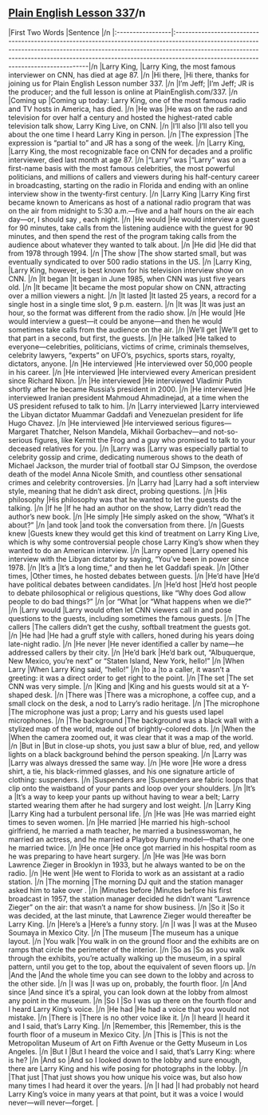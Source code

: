 ## [Plain English Lesson 337](https://PlainEnglish.com/337/)/n
|First Two Words   |Sentence                                                                                                                                                                                                                                                                                      |/n
|:-----------------|:---------------------------------------------------------------------------------------------------------------------------------------------------------------------------------------------------------------------------------------------------------------------------------------------|/n
|Larry King,       |Larry King, the most famous interviewer on CNN, has died at age 87.                                                                                                                                                                                                                           |/n
|Hi there,         |Hi there, thanks for joining us for Plain English Lesson number 337.                                                                                                                                                                                                                          |/n
|I’m Jeff;         |I’m Jeff; JR is the producer; and the full lesson is online at PlainEnglish.com/337.                                                                                                                                                                                                          |/n
|Coming up         |Coming up today: Larry King, one of the most famous radio and TV hosts in America, has died.                                                                                                                                                                                                  |/n
|He was            |He was on the radio and television for over half a century and hosted the highest-rated cable television talk show, Larry King Live, on CNN.                                                                                                                                                  |/n
|I’ll also         |I’ll also tell you about the one time I heard Larry King in person.                                                                                                                                                                                                                           |/n
|The expression    |The expression is “partial to” and JR has a song of the week.                                                                                                                                                                                                                                 |/n
|Larry King,       |Larry King, the most recognizable face on CNN for decades and a prolific interviewer, died last month at age 87.                                                                                                                                                                              |/n
|“Larry” was       |“Larry” was on a first-name basis with the most famous celebrities, the most powerful politicians, and millions of callers and viewers during his half-century career in broadcasting, starting on the radio in Florida and ending with an online interview show in the twenty-first century. |/n
|Larry King        |Larry King first became known to Americans as host of a national radio program that was on the air from midnight to 5:30 a.m.—five and a half hours on the air each day—or, I should say , each night.                                                                                        |/n
|He would          |He would interview a guest for 90 minutes, take calls from the listening audience with the guest for 90 minutes, and then spend the rest of the program taking calls from the audience about whatever they wanted to talk about.                                                              |/n
|He did            |He did that from 1978 through 1994.                                                                                                                                                                                                                                                           |/n
|The show          |The show started small, but was eventually syndicated to over 500 radio stations in the US.                                                                                                                                                                                                   |/n
|Larry King,       |Larry King, however, is best known for his television interview show on CNN.                                                                                                                                                                                                                  |/n
|It began          |It began in June 1985, when CNN was just five years old.                                                                                                                                                                                                                                      |/n
|It became         |It became the most popular show on CNN, attracting over a million viewers a night.                                                                                                                                                                                                            |/n
|It lasted         |It lasted 25 years, a record for a single host in a single time slot, 9 p.m. eastern.                                                                                                                                                                                                         |/n
|It was            |It was just an hour, so the format was different from the radio show.                                                                                                                                                                                                                         |/n
|He would          |He would interview a guest—it could be anyone—and then he would sometimes take calls from the audience on the air.                                                                                                                                                                            |/n
|We’ll get         |We’ll get to that part in a second, but first, the guests.                                                                                                                                                                                                                                    |/n
|He talked         |He talked to everyone—celebrities, politicians, victims of crime, criminals themselves, celebrity lawyers, “experts” on UFO’s, psychics, sports stars, royalty, dictators, anyone.                                                                                                            |/n
|He interviewed    |He interviewed over 50,000 people in his career.                                                                                                                                                                                                                                              |/n
|He interviewed    |He interviewed every American president since Richard Nixon.                                                                                                                                                                                                                                  |/n
|He interviewed    |He interviewed Vladimir Putin shortly after he became Russia’s president in 2000.                                                                                                                                                                                                             |/n
|He interviewed    |He interviewed Iranian president Mahmoud Ahmadinejad, at a time when the US president refused to talk to him.                                                                                                                                                                                 |/n
|Larry interviewed |Larry interviewed the Libyan dictator Muammar Gaddafi and Venezuelan president for life Hugo Chavez.                                                                                                                                                                                          |/n
|He interviewed    |He interviewed serious figures—Margaret Thatcher, Nelson Mandela, Mikhail Gorbachev—and not-so-serious figures, like Kermit the Frog and a guy who promised to talk to your deceased relatives for you.                                                                                       |/n
|Larry was         |Larry was especially partial to celebrity gossip and crime, dedicating numerous shows to the death of Michael Jackson, the murder trial of football star OJ Simpson, the overdose death of the model Anna Nicole Smith, and countless other sensational crimes and celebrity controversies.   |/n
|Larry had         |Larry had a soft interview style, meaning that he didn’t ask direct, probing questions.                                                                                                                                                                                                       |/n
|His philosophy    |His philosophy was that he wanted to let the guests do the talking.                                                                                                                                                                                                                           |/n
|If he             |If he had an author on the show, Larry didn’t read the author’s new book.                                                                                                                                                                                                                     |/n
|He simply         |He simply asked on the show, “What’s it about?”                                                                                                                                                                                                                                               |/n
|and took          |and took the conversation from there.                                                                                                                                                                                                                                                         |/n
|Guests knew       |Guests knew they would get this kind of treatment on Larry King Live, which is why some controversial people chose Larry King’s show when they wanted to do an American interview.                                                                                                            |/n
|Larry opened      |Larry opened his interview with the Libyan dictator by saying, “You’ve been in power since 1978.                                                                                                                                                                                              |/n
|It’s a            |It’s a long time,” and then he let Gaddafi speak.                                                                                                                                                                                                                                             |/n
|Other times,      |Other times, he hosted debates between guests.                                                                                                                                                                                                                                                |/n
|He’d have         |He’d have political debates between candidates.                                                                                                                                                                                                                                               |/n
|He’d host         |He’d host people to debate philosophical or religious questions, like “Why does God allow people to do bad things?”                                                                                                                                                                           |/n
|or “What          |or “What happens when we die?”                                                                                                                                                                                                                                                                |/n
|Larry would       |Larry would often let CNN viewers call in and pose questions to the guests, including sometimes the famous guests.                                                                                                                                                                            |/n
|The callers       |The callers didn’t get the cushy, softball treatment the guests got.                                                                                                                                                                                                                          |/n
|He had            |He had a gruff style with callers, honed during his years doing late-night radio.                                                                                                                                                                                                             |/n
|He never          |He never identified a caller by name—he addressed callers by their city.                                                                                                                                                                                                                      |/n
|He’d bark         |He’d bark out, “Albuquerque, New Mexico, you’re next” or “Staten Island, New York, hello!”                                                                                                                                                                                                    |/n
|When Larry        |When Larry King said, “hello!”                                                                                                                                                                                                                                                                |/n
|to a              |to a caller, it wasn’t a greeting: it was a direct order to get right to the point.                                                                                                                                                                                                           |/n
|The set           |The set CNN was very simple.                                                                                                                                                                                                                                                                  |/n
|King and          |King and his guests would sit at a Y-shaped desk.                                                                                                                                                                                                                                             |/n
|There was         |There was a microphone, a coffee cup, and a small clock on the desk, a nod to Larry’s radio heritage.                                                                                                                                                                                         |/n
|The microphone    |The microphone was just a prop; Larry and his guests used lapel microphones.                                                                                                                                                                                                                  |/n
|The background    |The background was a black wall with a stylized map of the world, made out of brightly-colored dots.                                                                                                                                                                                          |/n
|When the          |When the camera zoomed out, it was clear that it was a map of the world.                                                                                                                                                                                                                      |/n
|But in            |But in close-up shots, you just saw a blur of blue, red, and yellow lights on a black background behind the person speaking.                                                                                                                                                                  |/n
|Larry was         |Larry was always dressed the same way.                                                                                                                                                                                                                                                        |/n
|He wore           |He wore a dress shirt, a tie, his black-rimmed glasses, and his one signature article of clothing: suspenders.                                                                                                                                                                                |/n
|Suspenders are    |Suspenders are fabric loops that clip onto the waistband of your pants and loop over your shoulders.                                                                                                                                                                                          |/n
|It’s a            |It’s a way to keep your pants up without having to wear a belt; Larry started wearing them after he had surgery and lost weight.                                                                                                                                                              |/n
|Larry King        |Larry King had a turbulent personal life.                                                                                                                                                                                                                                                     |/n
|He was            |He was married eight times to seven women.                                                                                                                                                                                                                                                    |/n
|He married        |He married his high-school girlfriend, he married a math teacher, he married a businesswoman, he married an actress, and he married a Playboy Bunny model—that’s the one he married twice.                                                                                                    |/n
|He once           |He once got married in his hospital room as he was preparing to have heart surgery.                                                                                                                                                                                                           |/n
|He was            |He was born Lawrence Zieger in Brooklyn in 1933, but he always wanted to be on the radio.                                                                                                                                                                                                     |/n
|He went           |He went to Florida to work as an assistant at a radio station.                                                                                                                                                                                                                                |/n
|The morning       |The morning DJ quit and the station manager asked him to take over .                                                                                                                                                                                                                          |/n
|Minutes before    |Minutes before his first broadcast in 1957, the station manager decided he didn’t want “Lawrence Zieger” on the air: that wasn’t a name for show business.                                                                                                                                    |/n
|So it             |So it was decided, at the last minute, that Lawrence Zieger would thereafter be Larry King.                                                                                                                                                                                                   |/n
|Here’s a          |Here’s a funny story.                                                                                                                                                                                                                                                                         |/n
|I was             |I was at the Museo Soumaya in Mexico City.                                                                                                                                                                                                                                                    |/n
|The museum        |The museum has a unique layout.                                                                                                                                                                                                                                                               |/n
|You walk          |You walk in on the ground floor and the exhibits are on ramps that circle the perimeter of the interior.                                                                                                                                                                                      |/n
|So as             |So as you walk through the exhibits, you’re actually walking up the museum, in a spiral pattern, until you get to the top, about the equivalent of seven floors up.                                                                                                                           |/n
|And the           |And the whole time you can see down to the lobby and across to the other side.                                                                                                                                                                                                                |/n
|I was             |I was up on, probably, the fourth floor.                                                                                                                                                                                                                                                      |/n
|And since         |And since it’s a spiral, you can look down at the lobby from almost any point in the museum.                                                                                                                                                                                                  |/n
|So I              |So I was up there on the fourth floor and I heard Larry King’s voice.                                                                                                                                                                                                                         |/n
|He had            |He had a voice that you would not mistake.                                                                                                                                                                                                                                                    |/n
|There is          |There is no other voice like it.                                                                                                                                                                                                                                                              |/n
|I heard           |I heard it and I said, that’s Larry King.                                                                                                                                                                                                                                                     |/n
|Remember, this    |Remember, this is the fourth floor of a museum in Mexico City.                                                                                                                                                                                                                                |/n
|This is           |This is not the Metropolitan Museum of Art on Fifth Avenue or the Getty Museum in Los Angeles.                                                                                                                                                                                                |/n
|But I             |But I heard the voice and I said, that’s Larry King: where is he?                                                                                                                                                                                                                             |/n
|And so            |And so I looked down to the lobby and sure enough, there are Larry King and his wife posing for photographs in the lobby.                                                                                                                                                                     |/n
|That just         |That just shows you how unique his voice was, but also how many times I had heard it over the years.                                                                                                                                                                                          |/n
|I had             |I had probably not heard Larry King’s voice in many years at that point, but it was a voice I would never—will never—forget.                                                                                                                                                                  |
